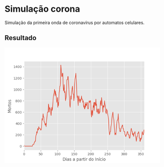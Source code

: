 # Simulação corona
Simulação da primeira onda de coronavírus por automatos celulares.

## Resultado
![Modelo](https://raw.githubusercontent.com/MRLimcon/Simu-Covid-1-onda/main/resultados.png)
